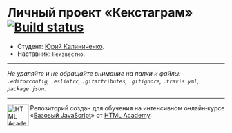 # Личный проект «Кекстаграм» [![Build status][travis-image]][travis-url]

* Студент: [Юрий Калиниченко](https://up.htmlacademy.ru/javascript/10/user/180115).
* Наставник: `Неизвестно`.

---

_Не удаляйте и не обращайте внимание на папки и файлы:_<br>
_`.editorconfig`, `.eslintrc`, `.gitattributes`, `.gitignore`, `.travis.yml`, `package.json`._

---

<a href="https://htmlacademy.ru/intensive/javascript"><img align="left" width="50" height="50" title="HTML Academy" src="https://up.htmlacademy.ru/static/img/intensive/javascript/logo-for-github.svg"></a>

Репозиторий создан для обучения на интенсивном онлайн‑курсе «[Базовый JavaScript](https://htmlacademy.ru/intensive/javascript)» от [HTML Academy](https://htmlacademy.ru).

[travis-image]: https://travis-ci.org/htmlacademy-javascript/180115-kekstagram.svg?branch=master
[travis-url]: https://travis-ci.org/htmlacademy-javascript/180115-kekstagram
